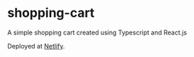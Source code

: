 # shopping-cart
A simple shopping cart created using Typescript and React.js

Deployed at [Netlify](https://peter-shopping-cart.netlify.app/).
